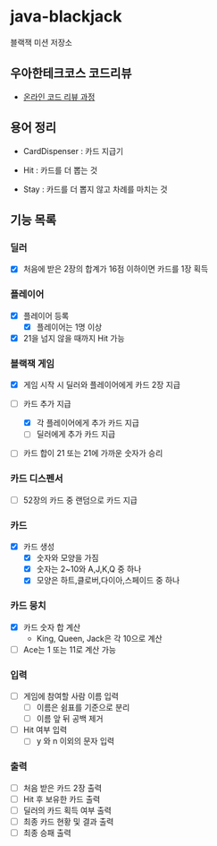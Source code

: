 # java-blackjack

블랙잭 미션 저장소

## 우아한테크코스 코드리뷰

- [온라인 코드 리뷰 과정](https://github.com/woowacourse/woowacourse-docs/blob/master/maincourse/README.md)

## 용어 정리

- CardDispenser : 카드 지급기

- Hit : 카드를 더 뽑는 것
- Stay : 카드를 더 뽑지 않고 차례를 마치는 것

## 기능 목록

### 딜러

- [x] 처음에 받은 2장의 합계가 16점 이하이면 카드를 1장 획득

### 플레이어

- [x] 플레이어 등록
    - [x] 플레이어는 1명 이상
- [x] 21을 넘지 않을 때까지 Hit 가능

### 블랙잭 게임

- [x] 게임 시작 시 딜러와 플레이어에게 카드 2장 지급

- [ ] 카드 추가 지급
    - [x] 각 플레이어에게 추가 카드 지급
    - [ ] 딜러에게 추가 카드 지급

- [ ] 카드 합이 21 또는 21에 가까운 숫자가 승리

### 카드 디스펜서

- [ ] 52장의 카드 중 랜덤으로 카드 지급

### 카드

- [x] 카드 생성
    - [x] 숫자와 모양을 가짐
    - [x] 숫자는 2~10와 A,J,K,Q 중 하나
    - [x] 모양은 하트,클로버,다이아,스페이드 중 하나

### 카드 뭉치

- [x] 카드 숫자 합 계산
    - King, Queen, Jack은 각 10으로 계산
- [ ] Ace는 1 또는 11로 계산 가능

### 입력

- [ ] 게임에 참여할 사람 이름 입력
    - [ ] 이름은 쉼표를 기준으로 분리
    - [ ] 이름 앞 뒤 공백 제거

- [ ] Hit 여부 입력
    - [ ] y 와 n 이외의 문자 입력

### 출력

- [ ] 처음 받은 카드 2장 출력
- [ ] Hit 후 보유한 카드 출력
- [ ] 딜러의 카드 획득 여부 출력
- [ ] 최종 카드 현황 및 결과 출력
- [ ] 최종 승패 출력
